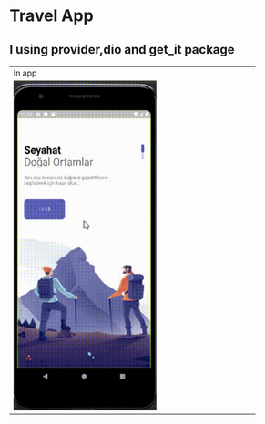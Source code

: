 # Travel App
## I using provider,dio and get_it package


<table>
  <tr>
    <td>In app</td>
  </tr>
  <tr>
    <td><img src="https://github.com/kadirgulluoglu/TravelApp/blob/main/assets/screenshots/TravelApp.gif" width=60% height=60%></td>
  </tr>
  
</table>
